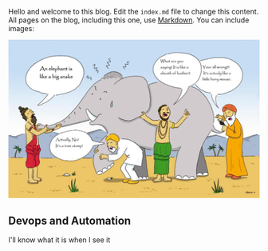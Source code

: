 Hello and welcome to this blog. Edit the `index.md` file to change this content. All pages on the blog, including this one, use [Markdown](https://guides.github.com/features/mastering-markdown/). You can include images:

![Image of devops](images/devopsReally.jpeg)

## Devops and Automation
I'll know what it is when I see it



